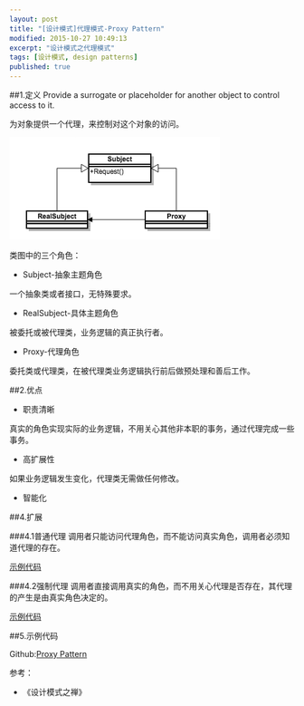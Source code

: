 ```yaml
---
layout: post
title: "[设计模式]代理模式-Proxy Pattern"
modified: 2015-10-27 10:49:13
excerpt: "设计模式之代理模式"
tags: [设计模式, design patterns]
published: true
---
```


##1.定义
Provide a surrogate or placeholder for another object to control access to it.

为对象提供一个代理，来控制对这个对象的访问。

![通用类图](https://raw.githubusercontent.com/chiemy/JavaDesignPatterns/master/ProxyPattern/proxy_pattern01.png)

类图中的三个角色：

- Subject-抽象主题角色

一个抽象类或者接口，无特殊要求。

- RealSubject-具体主题角色

被委托或被代理类，业务逻辑的真正执行者。

- Proxy-代理角色

委托类或代理类，在被代理类业务逻辑执行前后做预处理和善后工作。


##2.优点

- 职责清晰

真实的角色实现实际的业务逻辑，不用关心其他非本职的事务，通过代理完成一些事务。

- 高扩展性

如果业务逻辑发生变化，代理类无需做任何修改。

- 智能化

##4.扩展

###4.1普通代理
调用者只能访问代理角色，而不能访问真实角色，调用者必须知道代理的存在。

[示例代码](https://github.com/chiemy/JavaDesignPatterns/tree/master/ProxyPattern)

###4.2强制代理
调用者直接调用真实的角色，而不用关心代理是否存在，其代理的产生是由真实角色决定的。


[示例代码](https://github.com/chiemy/JavaDesignPatterns/tree/master/ProxyPattern)

##5.示例代码

Github:[Proxy Pattern](https://github.com/chiemy/JavaDesignPatterns/tree/master/ProxyPattern)

参考：

- 《设计模式之禅》
